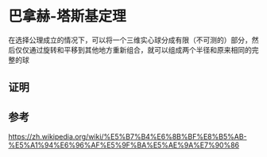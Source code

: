 # 巴拿赫-塔斯基定理

在选择公理成立的情况下，可以将一个三维实心球分成有限（不可测的）部分，然后仅仅通过旋转和平移到其他地方重新组合，就可以组成两个半径和原来相同的完整的球

## 证明

## 参考

https://zh.wikipedia.org/wiki/%E5%B7%B4%E6%8B%BF%E8%B5%AB-%E5%A1%94%E6%96%AF%E5%9F%BA%E5%AE%9A%E7%90%86
